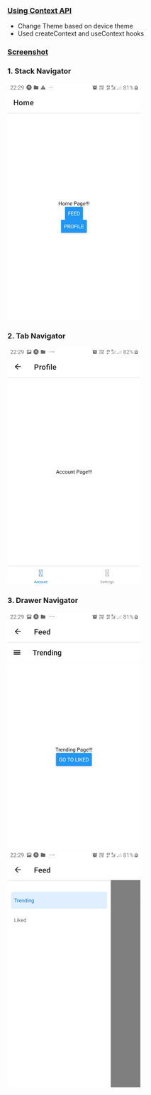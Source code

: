 



### <u> Using Context API </u>

<ul>
    <li>Change Theme based on device theme</li>
    <li>Used createContext and useContext hooks</li>
</ul>


### <u> Screenshot </u>

### 1. Stack Navigator
<img src="./assets/images/ss1.jpeg" width=300/>

### 2. Tab Navigator
<img src="./assets/images/ss4.jpeg" width=300/>

### 3. Drawer Navigator
<img src="./assets/images/ss2.jpeg" width=300/>
<img src="./assets/images/ss3.jpeg" width=300/>

